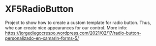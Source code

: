 # XF5RadioButton
Project to show how to create a custom template for radio button. Thus, whe can create nice appearances for our control.
More info: https://jorgediegocrespo.wordpress.com/2021/02/17/radio-button-personalizado-en-xamarin-forms-5/
